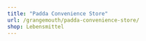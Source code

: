 ```yaml
---
title: "Padda Convenience Store"
url: /grangemouth/padda-convenience-store/
shop: Lebensmittel
---
```


